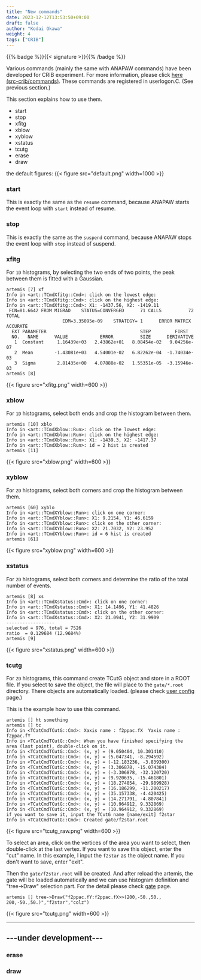 ```yaml
---
title: "New commands"
date: 2023-12-12T13:53:50+09:00
draft: false
author: "Kodai Okawa"
weight: 4
tags: ["CRIB"]
---
```


{{% badge %}}{{< signature >}}{{% /badge %}}

Various commands (mainly the same with ANAPAW commands) have been developed for CRIB experiment. 
For more information, please click [here (src-crib/commands)](https://github.com/okawak/artemis_crib/tree/main/src-crib/commands).
These commands are registered in userlogon.C. (See previous section.)

This section explains how to use them.

- start
- stop
- xfitg
- xblow
- xyblow
- xstatus
- tcutg
- erase
- draw

the default figures:
{{< figure src="default.png" width=1000 >}}

### start
This is exactly the same as the `resume` command, because ANAPAW starts the event loop with `start` instead of resume.

### stop
This is exactly the same as the `suspend` command, because ANAPAW stops the event loop with `stop` instead of suspend.

### xfitg
For `1D` histograms, by selecting the two ends of two points, the peak between them is fitted with a Gaussian.

```shell { wrap="false" }
artemis [7] xf
Info in <art::TCmdXfitg::Cmd>: click on the lowest edge:
Info in <art::TCmdXfitg::Cmd>: click on the highest edge:
Info in <art::TCmdXfitg::Cmd>: X1: -1437.56, X2: -1419.11
 FCN=81.6642 FROM MIGRAD    STATUS=CONVERGED      71 CALLS          72 TOTAL
                     EDM=3.35095e-09    STRATEGY= 1      ERROR MATRIX ACCURATE
  EXT PARAMETER                                   STEP         FIRST
  NO.   NAME      VALUE            ERROR          SIZE      DERIVATIVE
   1  Constant     1.16439e+03   2.43862e+01   8.08454e-02   9.04256e-07
   2  Mean        -1.43081e+03   4.54001e-02   6.82262e-04  -1.74034e-03
   3  Sigma        2.81435e+00   4.07888e-02   1.55351e-05  -3.15946e-03
artemis [8]
```

{{< figure src="xfitg.png" width=600 >}}



### xblow
For `1D` histograms, select both ends and crop the histogram between them.

```shell { wrap="false" }
artemis [10] xblo
Info in <art::TCmdXblow::Run>: click on the lowest edge: 
Info in <art::TCmdXblow::Run>: click on the highest edge: 
Info in <art::TCmdXblow::Run>: X1: -1439.3, X2: -1417.37
Info in <art::TCmdXblow::Run>: id = 2 hist is created
artemis [11]
```

{{< figure src="xblow.png" width=600 >}}

### xyblow
For `2D` histograms, select both corners and crop the histogram between them.

```shell { wrap="false" }
artemis [60] xyblo
Info in <art::TCmdXYblow::Run>: click on one corner: 
Info in <art::TCmdXYblow::Run>: X1: 9.2154, Y1: 46.6159
Info in <art::TCmdXYblow::Run>: click on the other corner: 
Info in <art::TCmdXYblow::Run>: X2: 21.7032, Y2: 23.952
Info in <art::TCmdXYblow::Run>: id = 6 hist is created
artemis [61]
```

{{< figure src="xyblow.png" width=600 >}}

### xstatus
For `2D` histograms, select both corners and determine the ratio of the total number of events.

```shell { wrap="false" }
artemis [8] xs
Info in <art::TCmdXstatus::Cmd>: click on one corner: 
Info in <art::TCmdXstatus::Cmd>: X1: 14.1496, Y1: 41.4826
Info in <art::TCmdXstatus::Cmd>: click on the other corner: 
Info in <art::TCmdXstatus::Cmd>: X2: 21.0941, Y2: 31.9909
------------------
selected = 976, total = 7526
ratio  = 0.129684 (12.9684%)
artemis [9]
```

{{< figure src="xstatus.png" width=600 >}}

### tcutg
For `2D` histograms, this command create TCutG object and store in a ROOT file.
If you select to save the object, the file will place to the `gate/*.root` directory.
There objects are automatically loaded. (please check [user config](../userconfig) page.) 

This is the example how to use this command.

```shell { wrap="false"}
artemis [] ht something
artemis [] tc
Info in <TCatCmdTCutG::Cmd>: Xaxis name : f2ppac.fX  Yaxis name : f2ppac.fY
Info in <TCatCmdTCutG::Cmd>: When you have finished specifying the area (last point), double-click on it.
Info in <TCatCmdTCutG::Cmd>: (x, y) = (9.050404, 10.301410)
Info in <TCatCmdTCutG::Cmd>: (x, y) = (5.047341, -8.294592)
Info in <TCatCmdTCutG::Cmd>: (x, y) = (-12.183236, -3.839300)
Info in <TCatCmdTCutG::Cmd>: (x, y) = (3.306878, -15.074384)
Info in <TCatCmdTCutG::Cmd>: (x, y) = (-3.306878, -32.120720)
Info in <TCatCmdTCutG::Cmd>: (x, y) = (9.920635, -15.461801)
Info in <TCatCmdTCutG::Cmd>: (x, y) = (18.274854, -29.989928)
Info in <TCatCmdTCutG::Cmd>: (x, y) = (16.186299, -11.200217)
Info in <TCatCmdTCutG::Cmd>: (x, y) = (35.157338, -4.420425)
Info in <TCatCmdTCutG::Cmd>: (x, y) = (14.271791, -4.807841)
Info in <TCatCmdTCutG::Cmd>: (x, y) = (10.964912, 9.332869)
Info in <TCatCmdTCutG::Cmd>: (x, y) = (10.964912, 9.332869)
if you want to save it, input the TCutG name [name/exit] f2star
Info in <TCatCmdTCutG::Cmd>: Created gate/f2star.root
```

{{< figure src="tcutg_raw.png" width=600 >}}

To select an area, click on the vertices of the area you want to select, then double-click at the last vertex.
If you want to save this object, enter the "cut" name.
In this example, I input the `f2star` as the object name.
If you don't want to save, enter "exit".

Then the `gate/f2star.root` will be created.
And after reload the artemis, the gate will be loaded automatically and we can use histogram definition and "tree->Draw" selection part.
For the detail please check [gate](../../example/online_analysis/gate) page.

```shell { wrap="false" }
artemis [] tree->Draw("f2ppac.fY:f2ppac.fX>>(200,-50.,50., 200,-50.,50.)","f2star","colz")
```

{{< figure src="tcutg.png" width=600 >}}


---

## ---under development---

### erase

### draw

